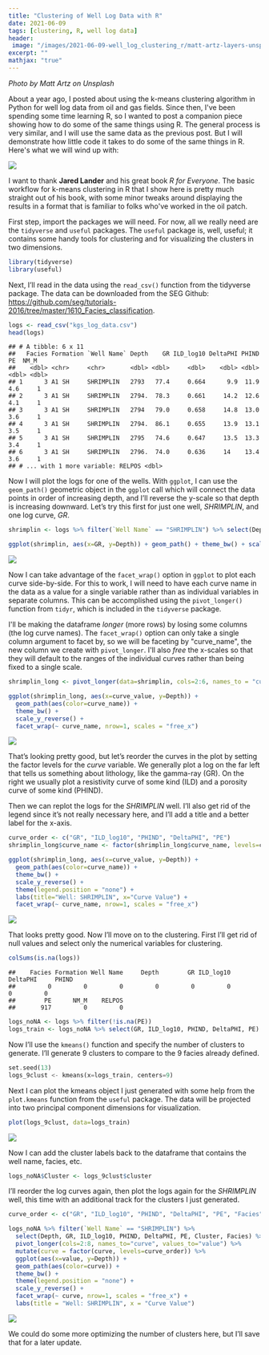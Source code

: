 ```yaml
---
title: "Clustering of Well Log Data with R"
date: 2021-06-09
tags: [clustering, R, well log data]
header:
 image: "/images/2021-06-09-well_log_clustering_r/matt-artz-layers-unsplash.jpg"
excerpt: ""
mathjax: "true"
---
```


*Photo by Matt Artz on Unsplash*

About a year ago, I posted about using the k-means clustering algorithm in Python for well log data from oil and gas fields.  Since then, I've been spending some time learning R, so I wanted to post a companion piece showing how to do some of the same things using R.  The general process is very similar, and I will use the same data as the previous post. But I will demonstrate how little code it takes to do some of the same things in R.  Here's what we will wind up with:

![](/images/2021-06-09-well_log_clustering_r/unnamed-chunk-10-1.png)<!-- -->

I want to thank **Jared Lander** and his great book *R for Everyone*.  The basic workflow for k-means clustering in R that I show here is pretty much straight out of his book, with some minor tweaks around displaying the results in a format that is familiar to folks who've worked in the oil patch.

First step, import the packages we will need. For now, all we really
need are the `tidyverse` and `useful` packages.  The `useful` package is, well, useful; it contains some handy tools for clustering and for visualizing the clusters in two dimensions.

``` r
library(tidyverse)
library(useful)
```

Next, I’ll read in the data using the `read_csv()` function from the tidyverse package.  The data can be downloaded from the SEG Github: https://github.com/seg/tutorials-2016/tree/master/1610_Facies_classification.

``` r
logs <- read_csv("kgs_log_data.csv")
head(logs)
```

    ## # A tibble: 6 x 11
    ##   Facies Formation `Well Name` Depth    GR ILD_log10 DeltaPHI PHIND    PE  NM_M
    ##    <dbl> <chr>     <chr>       <dbl> <dbl>     <dbl>    <dbl> <dbl> <dbl> <dbl>
    ## 1      3 A1 SH     SHRIMPLIN   2793   77.4     0.664      9.9  11.9   4.6     1
    ## 2      3 A1 SH     SHRIMPLIN   2794.  78.3     0.661     14.2  12.6   4.1     1
    ## 3      3 A1 SH     SHRIMPLIN   2794   79.0     0.658     14.8  13.0   3.6     1
    ## 4      3 A1 SH     SHRIMPLIN   2794.  86.1     0.655     13.9  13.1   3.5     1
    ## 5      3 A1 SH     SHRIMPLIN   2795   74.6     0.647     13.5  13.3   3.4     1
    ## 6      3 A1 SH     SHRIMPLIN   2796.  74.0     0.636     14    13.4   3.6     1
    ## # ... with 1 more variable: RELPOS <dbl>

Now I will plot the logs for one of the wells. With `ggplot`, I can use
the `geom_path()` geometric object in the `ggplot` call which will
connect the data points in order of increasing depth, and I’ll reverse
the y-scale so that depth is increasing downward. Let’s try this first
for just one well, *SHRIMPLIN*, and one log curve,
*GR*.

``` r
shrimplin <- logs %>% filter(`Well Name` == "SHRIMPLIN") %>% select(Depth, GR, ILD_log10, DeltaPHI, PHIND, PE)

ggplot(shrimplin, aes(x=GR, y=Depth)) + geom_path() + theme_bw() + scale_y_reverse()
```

![](/images/2021-06-09-well_log_clustering_r/unnamed-chunk-3-1.png)<!-- -->

Now I can take advantage of the `facet_wrap()` option in `ggplot` to plot
each curve side-by-side. For this to work, I will need to have each
curve name in the data as a value for a single variable rather than as individual variables in separate columns. This can be accomplished using the `pivot_longer()`
function from `tidyr`, which is included in the `tidyverse` package.

I'll be making the dataframe *longer* (more rows) by losing some columns (the log curve names).  The `facet_wrap()` option can only take a single column argument to facet by, so we will be faceting by "curve_name", the new column we create with `pivot_longer`. I'll also *free* the x-scales so that they will default to the ranges of the individual curves rather than being fixed to a single scale.

``` r
shrimplin_long <- pivot_longer(data=shrimplin, cols=2:6, names_to = "curve_name", values_to = "curve_value")

ggplot(shrimplin_long, aes(x=curve_value, y=Depth)) + 
  geom_path(aes(color=curve_name)) + 
  theme_bw() + 
  scale_y_reverse() + 
  facet_wrap(~ curve_name, nrow=1, scales = "free_x")
```

![](/images/2021-06-09-well_log_clustering_r/unnamed-chunk-4-1.png)<!-- -->

That’s looking pretty good, but let’s reorder the curves in the plot by
setting the factor levels for the *curve* variable. We generally plot a log on the far left that tells us something about lithology, like the gamma-ray (GR).  On the right we usually plot a resistivity curve of some kind (ILD) and a porosity curve of some kind (PHIND). 

Then we can replot the logs for the *SHRIMPLIN* well. I’ll also get rid of the legend since
it’s not really necessary here, and I’ll add a title and a better label
for the x-axis.

``` r
curve_order <- c("GR", "ILD_log10", "PHIND", "DeltaPHI", "PE")
shrimplin_long$curve_name <- factor(shrimplin_long$curve_name, levels=curve_order)

ggplot(shrimplin_long, aes(x=curve_value, y=Depth)) + 
  geom_path(aes(color=curve_name)) + 
  theme_bw() + 
  scale_y_reverse() + 
  theme(legend.position = "none") +
  labs(title="Well: SHRIMPLIN", x="Curve Value") +
  facet_wrap(~ curve_name, nrow=1, scales = "free_x")
```

![](/images/2021-06-09-well_log_clustering_r/unnamed-chunk-5-1.png)<!-- -->

That looks pretty good. Now I’ll move on to the clustering. First I’ll
get rid of null values and select only the numerical variables for clustering.

``` r
colSums(is.na(logs))
```

    ##    Facies Formation Well Name     Depth        GR ILD_log10  DeltaPHI     PHIND 
    ##         0         0         0         0         0         0         0         0 
    ##        PE      NM_M    RELPOS 
    ##       917         0         0

``` r
logs_noNA <- logs %>% filter(!is.na(PE))
logs_train <- logs_noNA %>% select(GR, ILD_log10, PHIND, DeltaPHI, PE)
```

Now I’ll use the `kmeans()` function and specify the number of clusters
to generate. I’ll generate 9 clusters to compare to the 9 facies already defined.

``` rs
set.seed(13)
logs_9clust <- kmeans(x=logs_train, centers=9)
```

Next I can plot the kmeans object I just generated with some help from the `plot.kmeans`
function from the `useful` package. The data will be projected into two principal component dimensions for visualization.

``` r
plot(logs_9clust, data=logs_train)
```

![](/images/2021-06-09-well_log_clustering_r/unnamed-chunk-8-1.png)<!-- -->

Now I can add the cluster labels back to the dataframe that contains the well
name, facies, etc.

``` r
logs_noNA$Cluster <- logs_9clust$cluster
```

I’ll reorder the log curves again, then plot the logs again for the *SHRIMPLIN* well, this time
with an additional track for the clusters I just generated.

``` r
curve_order <- c("GR", "ILD_log10", "PHIND", "DeltaPHI", "PE", "Facies", "Cluster")

logs_noNA %>% filter(`Well Name` == "SHRIMPLIN") %>%
  select(Depth, GR, ILD_log10, PHIND, DeltaPHI, PE, Cluster, Facies) %>%
  pivot_longer(cols=2:8, names_to="curve", values_to="value") %>%
  mutate(curve = factor(curve, levels=curve_order)) %>%
  ggplot(aes(x=value, y=Depth)) + 
  geom_path(aes(color=curve)) + 
  theme_bw() + 
  theme(legend.position = "none") +
  scale_y_reverse() + 
  facet_wrap(~ curve, nrow=1, scales = "free_x") +
  labs(title = "Well: SHRIMPLIN", x = "Curve Value")
```

![](/images/2021-06-09-well_log_clustering_r/unnamed-chunk-10-1.png)<!-- -->

We could do some more optimizing the number of clusters here, but I’ll save that
for a later update.
